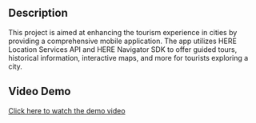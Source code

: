 ## Description
This project is aimed at enhancing the tourism experience in cities by providing a comprehensive mobile application. The app utilizes HERE Location Services API and HERE Navigator SDK to offer guided tours, historical information, interactive maps, and more for tourists exploring a city.

## Video Demo
[Click here to watch the demo video](./Tourism%20(1).mp4)

